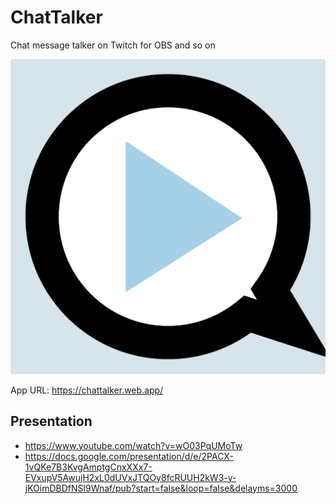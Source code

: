 # ChatTalker
Chat message talker on Twitch for OBS and so on

[![ChatTalker Logo](/src/icon.png "ChatTaler Logo")](https://chattalker.web.app/)

App URL: <https://chattalker.web.app/>

## Presentation

* <https://www.youtube.com/watch?v=wO03PqUMoTw>
* <https://docs.google.com/presentation/d/e/2PACX-1vQKe7B3KvgAmptgCnxXXx7-EVxupV5AwujH2xL0dUVxJTQOy8fcRUUH2kW3-y-jKOimDBDfNSl9Wnaf/pub?start=false&loop=false&delayms=3000>
